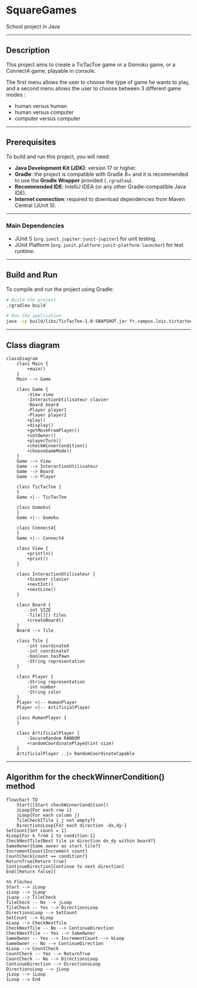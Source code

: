 # SquareGames

School project in Java

---

## Description
This project aims to create a TicTacToe game or a Gomoku game, or a Connect4 game, playable in console.

The first menu allows the user to choose the type of game he wants to play, and a second menu allows the user to choose between 3 different game modes :
- human versus human
- human versus computer
- computer versus computer

---

## Prerequisites

To build and run this project, you will need:

- **Java Development Kit (JDK)**: version 17 or higher.
- **Gradle**: the project is compatible with Gradle 8+ and it is recommended to use the **Gradle Wrapper** provided (`./gradlew`).
- **Recommended IDE**: IntelliJ IDEA (or any other Gradle-compatible Java IDE).
- **Internet connection**: required to download dependencies from Maven Central (JUnit 5).

---

### Main Dependencies

- JUnit 5 (`org.junit.jupiter:junit-jupiter`) for unit testing.
- JUnit Platform (`org.junit.platform:junit-platform-launcher`) for test runtime.

---

## Build and Run

To compile and run the project using Gradle:

```bash
# Build the project
./gradlew build

# Run the application
java -cp build/libs/TicTacToe-1.0-SNAPSHOT.jar fr.campus.loic.tictactoe.Main
```

---

## Class diagram

```mermaid
classDiagram
    class Main {
        +main()
    }
    Main --> Game

    class Game {
        -View view
        -InteractionUtilisateur clavier
        -Board board
        -Player player1
        -Player player2
        +play()
        +display()
        +getMoveFromPlayer()
        +setOwner()
        +playerTurn()
        +checkWinnerCondition()
        +chooseGameMode()
    }
    Game --> View
    Game --> InteractionUtilisateur
    Game --> Board
    Game --> Player
    
    class TicTacToe {
    }
    Game <|-- TicTacToe
    
    class Gomoku{
    }
    Game <|-- Gomoku
    
    class Connect4{
    }
    Game <|-- Connect4

    class View {
        +println()
        +print()
    }

    class InteractionUtilisateur {
        +Scanner clavier
        +nextInt()
        +nextLine()
    }

    class Board {
        -int SIZE
        -Tile[][] tiles
        +createBoard()
    }
    Board --> Tile

    class Tile {
        -int coordinateX
        -int coordinateY
        -boolean hasPawn
        -String representation
    }

    class Player {
        -String representation
        -int number
        -String color
    }
    Player <|-- HumanPlayer
    Player <|-- ArtificialPlayer

    class HumanPlayer {
    }

    class ArtificialPlayer {
        -SecureRandom RANDOM
        +randomCoordinatePlayed(int size)
    }
    ArtificialPlayer ..|> RandomCoordinateCapable
```

---

## Algorithm for the checkWinnerCondition() method

```mermaid
flowchart TD
    Start([Start checkWinnerCondition])
    iLoop{For each row i}
    jLoop{For each column j}
    TileCheck{Tile i_j not empty?}
    DirectionsLoop{For each direction -dx,dy-}
SetCount[Set count = 1]
kLoop{For k from 1 to condition-1}
CheckNextTile{Next tile in direction dx_dy within board?}
SameOwner{Same owner as start tile?}
IncrementCount[Increment count]
CountCheck{count == condition?}
ReturnTrue[Return true]
ContinueDirection[Continue to next direction]
End([Return false])

%% Flèches
Start --> iLoop
iLoop --> jLoop
jLoop --> TileCheck
TileCheck -- No --> jLoop
TileCheck -- Yes --> DirectionsLoop
DirectionsLoop --> SetCount
SetCount --> kLoop
kLoop --> CheckNextTile
CheckNextTile -- No --> ContinueDirection
CheckNextTile -- Yes --> SameOwner
SameOwner -- Yes --> IncrementCount --> kLoop
SameOwner -- No --> ContinueDirection
kLoop --> CountCheck
CountCheck -- Yes --> ReturnTrue
CountCheck -- No --> DirectionsLoop
ContinueDirection --> DirectionsLoop
DirectionsLoop --> jLoop
jLoop --> iLoop
iLoop --> End
```